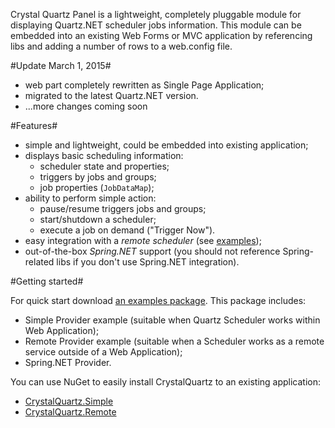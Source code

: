 Crystal Quartz Panel is a lightweight, completely pluggable module for displaying Quartz.NET scheduler jobs information. This module can be embedded into an existing Web Forms or MVC application by referencing libs and adding a number of rows to a web.config file.

#Update March 1, 2015#
 * web part completely rewritten as Single Page Application;
 * migrated to the latest Quartz.NET version.
 * ...more changes coming soon
 

#Features#

  * simple and lightweight, could be embedded into existing application;
  * displays basic scheduling information:
    * scheduler state and properties;
    * triggers by jobs and groups;
    * job properties (`JobDataMap`);
  * ability to perform simple action:
    * pause/resume triggers jobs and groups;
    * start/shutdown a scheduler;
    * execute a job on demand ("Trigger Now").
  * easy integration with a *remote scheduler* (see [examples](http://code.google.com/p/crystal-quartz/downloads/detail?name=CrystalQuartz.Examples.1.0.40.zip));
  * out-of-the-box *Spring.NET* support (you should not reference Spring-related libs if you don't use Spring.NET integration).

#Getting started#

For quick start download [an examples package](http://code.google.com/p/crystal-quartz/downloads/detail?name=CrystalQuartz.Examples.1.0.40.zip). This package includes:

  * Simple Provider example (suitable when Quartz Scheduler works within Web Application);
  * Remote Provider example (suitable when a Scheduler works as a remote service outside of a Web Application);
  * Spring.NET Provider.

You can use NuGet to easily install CrystalQuartz to an existing application:

  * [CrystalQuartz.Simple](http://nuget.org/List/Packages/CrystalQuartz.Simple)
  * [CrystalQuartz.Remote](http://nuget.org/List/Packages/CrystalQuartz.Remote)
